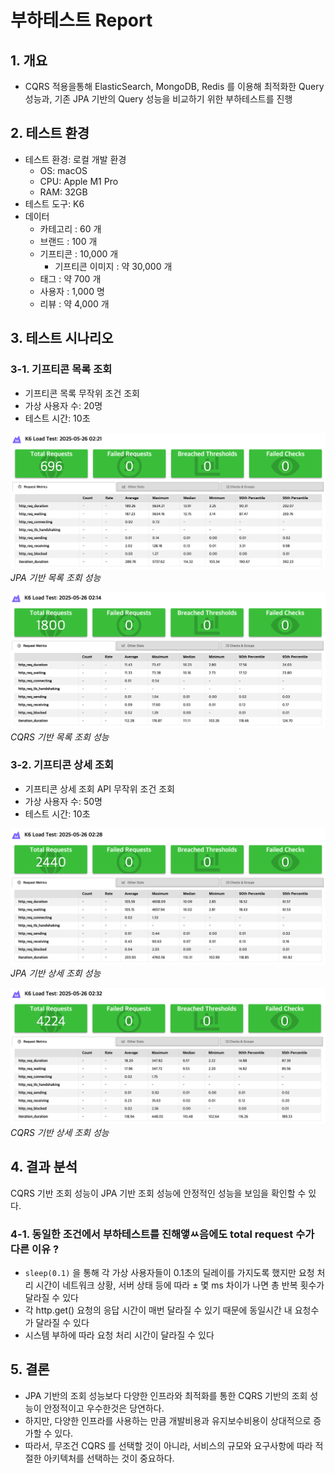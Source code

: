# 부하테스트 Report

## 1. 개요
- CQRS 적용을통해 ElasticSearch, MongoDB, Redis 를 이용해 최적화한 Query 성능과, 기존 JPA 기반의 Query 성능을 비교하기 위한 부하테스트를 진행

## 2. 테스트 환경
- 테스트 환경: 로컬 개발 환경
  - OS: macOS
  - CPU: Apple M1 Pro
  - RAM: 32GB
- 테스트 도구: K6
- 데이터
  - 카테고리 : 60 개
  - 브랜드 : 100 개
  - 기프티콘 : 10,000 개
    - 기프티콘 이미지 : 약 30,000 개
  - 태그 : 약 700 개
  - 사용자 : 1,000 명
  - 리뷰 : 약 4,000 개

## 3. 테스트 시나리오
### 3-1. 기프티콘 목록 조회
- 기프티콘 목록 무작위 조건 조회
- 가상 사용자 수: 20명
- 테스트 시간: 10초

![](./result/list/jpa_summary.png) *JPA 기반 목록 조회 성능*

![](./result/list/query_summary.png) *CQRS 기반 목록 조회 성능*


### 3-2. 기프티콘 상세 조회
- 기프티콘 상세 조회 API 무작위 조건 조회
- 가상 사용자 수: 50명
- 테스트 시간: 10초

![](./result/detail/jpa_summary.png) *JPA 기반 상세 조회 성능*

![](./result/detail/query_summary.png) *CQRS 기반 상세 조회 성능*

## 4. 결과 분석

CQRS 기반 조회 성능이 JPA 기반 조회 성능에 안정적인 성능을 보임을 확인할 수 있다.

### 4-1. 동일한 조건에서 부하테스트를 진해앻ㅆ음에도 total request 수가 다른 이유 ?
- `sleep(0.1)` 을 통해 각 가상 사용자들이 0.1초의 딜레이를 가지도록 했지만 요청 처리 시간이 네트워크 상황, 서버 상태 등에 따라 ± 몇 ms 차이가 나면 총 반복 횟수가 달라질 수 있다
- 각 http.get() 요청의 응답 시간이 매번 달라질 수 있기 때문에 동일시간 내 요청수가 달라질 수 있다
- 시스템 부하에 따라 요청 처리 시간이 달라질 수 있다

## 5. 결론
- JPA 기반의 조회 성능보다 다양한 인프라와 최적화를 통한 CQRS 기반의 조회 성능이 안정적이고 우수한것은 당연하다.
- 하지만, 다양한 인프라를 사용하는 만큼 개발비용과 유지보수비용이 상대적으로 증가할 수 있다.
- 따라서, 무조건 CQRS 를 선택할 것이 아니라, 서비스의 규모와 요구사항에 따라 적절한 아키텍처를 선택하는 것이 중요하다.